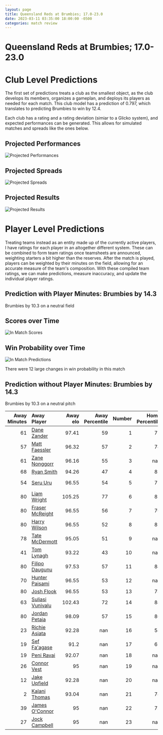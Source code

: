 ```yaml
---  
layout: page  
title: Queensland Reds at Brumbies; 17.0-23.0  
date: 2023-03-11 03:35:00 18:00:00 -0500  
categories: match review  
---
```

# Queensland Reds at Brumbies; 17.0-23.0

# Club Level Predictions


The first set of predictions treats a club as the smallest object, as the club develops its members, organizes a gameplan, and deploys its players as needed for each match. This club model has a prediction of 0.797, which translates to predicting Brumbies to win by 12.4.

Each club has a rating and a rating deviation (simiar to a Glicko system), and expected performances can be generated. This allows for simulated matches and spreads like the ones below.
## Projected Performances


![Projected Performances](plots/performances_2023-03-11-Brumbies-QueenslandReds.png)
## Projected Spreads


![Projected Spreads](plots/spreads_2023-03-11-Brumbies-QueenslandReds.png)
## Projected Results


![Projected Results](plots/resultbar_2023-03-11-Brumbies-QueenslandReds.png)
# Player Level Predictions


Treating teams instead as an entity made up of the currently active players, I have ratings for each player in an altogether different system. These can be combined to form team ratings once teamsheets are announced, weighting starters a bit higher than the reserves. After the match is played, players can be weighted by their minutes on the field, allowing for an accurate measure of the team's composition. With these compiled team ratings, we can make predictions, measure inaccuracy, and update the individual player ratings.
## Prediction with Player Minutes: Brumbies by 14.3


Brumbies by 10.3 on a neutral field
## Scores over Time


![In Match Scores](plots/recap_scores_2023-03-11-Brumbies-QueenslandReds.png)
## Win Probability over Time


![In Match Predictions](plots/recap_prob_2023-03-11-Brumbies-QueenslandReds.png)

There were 12 large changes in win probability in this match
## Prediction without Player Minutes: Brumbies by 14.3


Brumbies by 10.3 on a neutral pitch



|   Away Minutes | Away Player                                                     |   Away elo |   Away Percentile |   Number |   Home Percentile |   Home elo | Home Player                                                     |   Home Minutes |
|---------------:|:----------------------------------------------------------------|-----------:|------------------:|---------:|------------------:|-----------:|:----------------------------------------------------------------|---------------:|
|             61 | [Dane Zander](..//playerfiles//DaneZander_cleaned.md)           |      97.41 |                59 |        1 |                77 |     102.99 | [James Slipper](..//playerfiles//JamesSlipper_cleaned.md)       |             51 |
|             57 | [Matt Faessler](..//playerfiles//MattFaessler_cleaned.md)       |      96.32 |                57 |        2 |                74 |     101.72 | [Lachlan Lonergan](..//playerfiles//LachlanLonergan_cleaned.md) |             62 |
|             61 | [Zane Nonggorr](..//playerfiles//ZaneNonggorr_cleaned.md)       |      96.16 |                55 |        3 |               nan |     102.51 | [Rhys Van Nek](..//playerfiles//RhysVanNek_cleaned.md)          |             51 |
|             68 | [Ryan Smith](..//playerfiles//RyanSmith_cleaned.md)             |      94.26 |                47 |        4 |                82 |     107.76 | [Nick Frost](..//playerfiles//NickFrost_cleaned.md)             |             80 |
|             54 | [Seru Uru](..//playerfiles//SeruUru_cleaned.md)                 |      96.55 |                54 |        5 |                75 |     103.87 | [Cadeyrn Neville](..//playerfiles//CadeyrnNeville_cleaned.md)   |             56 |
|             80 | [Liam Wright](..//playerfiles//LiamWright_cleaned.md)           |     105.25 |                77 |        6 |                81 |     107.76 | [Rob Valetini](..//playerfiles//RobValetini_cleaned.md)         |             60 |
|             80 | [Fraser McReight](..//playerfiles//FraserMcReight_cleaned.md)   |      96.55 |                56 |        7 |                76 |     104.63 | [Rory Scott](..//playerfiles//RoryScott_cleaned.md)             |             80 |
|             80 | [Harry Wilson](..//playerfiles//HarryWilson_cleaned.md)         |      96.55 |                52 |        8 |                81 |     107.76 | [Pete Samu](..//playerfiles//PeteSamu_cleaned.md)               |             80 |
|             78 | [Tate McDermott](..//playerfiles//TateMcDermott_cleaned.md)     |      95.05 |                51 |        9 |               nan |      99.78 | [Nic White](..//playerfiles//NicWhite_cleaned.md)               |             51 |
|             41 | [Tom Lynagh](..//playerfiles//TomLynagh_cleaned.md)             |      93.22 |                43 |       10 |               nan |      99.78 | [Noah Lolesio](..//playerfiles//NoahLolesio_cleaned.md)         |             80 |
|             80 | [Filipo Daugunu](..//playerfiles//FilipoDaugunu_cleaned.md)     |      97.53 |                57 |       11 |                84 |     107.76 | [Corey Toole](..//playerfiles//CoreyToole_cleaned.md)           |             80 |
|             70 | [Hunter Paisami](..//playerfiles//HunterPaisami_cleaned.md)     |      96.55 |                53 |       12 |               nan |      97.57 | [Ollie Sapsford](..//playerfiles//OllieSapsford_cleaned.md)     |             68 |
|             80 | [Josh Flook](..//playerfiles//JoshFlook_cleaned.md)             |      96.55 |                53 |       13 |                78 |     105.19 | [Len Ikitau](..//playerfiles//LenIkitau_cleaned.md)             |             80 |
|             63 | [Suliasi Vunivalu](..//playerfiles//SuliasiVunivalu_cleaned.md) |     102.43 |                72 |       14 |                84 |     107.76 | [Andy Muirhead](..//playerfiles//AndyMuirhead_cleaned.md)       |             80 |
|             80 | [Jordan Petaia](..//playerfiles//JordanPetaia_cleaned.md)       |      98.09 |                57 |       15 |                80 |     107.76 | [Tom Wright](..//playerfiles//TomWright_cleaned.md)             |             80 |
|             23 | [Richie Asiata](..//playerfiles//RichieAsiata_cleaned.md)       |      92.28 |               nan |       16 |                54 |      95.37 | [Connal McInerney](..//playerfiles//ConnalMcInerney_cleaned.md) |             18 |
|             19 | [Sef Fa'agase](..//playerfiles//SefFa'agase_cleaned.md)         |      91.2  |               nan |       17 |                61 |      99.77 | [Blake Schoupp](..//playerfiles//BlakeSchoupp_cleaned.md)       |             29 |
|             19 | [Peni Ravai](..//playerfiles//PeniRavai_cleaned.md)             |      92.07 |               nan |       18 |               nan |      95    | [Tom Ross](..//playerfiles//TomRoss_cleaned.md)                 |             29 |
|             26 | [Connor Vest](..//playerfiles//ConnorVest_cleaned.md)           |      95    |               nan |       19 |               nan |      98.89 | [Darcy Swain](..//playerfiles//DarcySwain_cleaned.md)           |             24 |
|             12 | [Jake Upfield](..//playerfiles//JakeUpfield_cleaned.md)         |      92.28 |               nan |       20 |               nan |      98.13 | [Luke Reimer](..//playerfiles//LukeReimer_cleaned.md)           |             20 |
|              2 | [Kalani Thomas](..//playerfiles//KalaniThomas_cleaned.md)       |      93.04 |               nan |       21 |                74 |     102.98 | [Ryan Lonergan](..//playerfiles//RyanLonergan_cleaned.md)       |             29 |
|             39 | [James O'Connor](..//playerfiles//JamesO'Connor_cleaned.md)     |      95    |               nan |       22 |                73 |     102.98 | [Jack Debreczeni](..//playerfiles//JackDebreczeni_cleaned.md)   |              0 |
|             27 | [Jock Campbell](..//playerfiles//JockCampbell_cleaned.md)       |      95    |               nan |       23 |               nan |      95    | [Ben O'Donnell](..//playerfiles//BenO'Donnell_cleaned.md)       |             12 |

